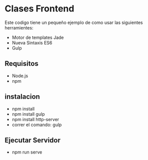 <h1>Clases Frontend</h1>

<p>Este codigo tiene un pequeño ejemplo de como usar las siguientes herramientes:</p>
<ul>
	<li>Motor de templates Jade</li>
	<li>Nueva Sintaxis ES6</li>
	<li>Gulp</li>
</ul>

<h2>Requisitos</h2>
<ul>
	<li>Node.js</li>
	<li>npm</li>
</ul>

<h2>instalacion</h2>

<ul>
	<li>npm install</li>
	<li>npm install gulp</li>
	<li>npm install http-server</li>
	<li>correr el comando: gulp</li>
</ul>

<h2>Ejecutar Servidor</h2>

<ul>
	<li>npm run serve</li>
</ul>
